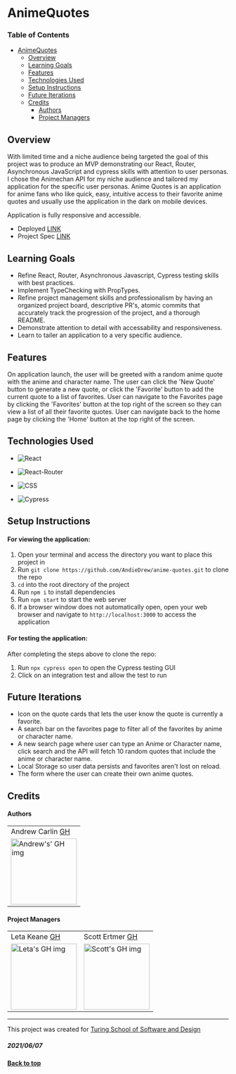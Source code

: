 # AnimeQuotes

### Table of Contents
- [AnimeQuotes](#AnimeQuotes)
  - [Overview](#overview)
  - [Learning Goals](#learning-goals)
  - [Features](#features)
  - [Technologies Used](#technologies-used)
  - [Setup Instructions](#setup-instructions)
  - [Future Iterations](#future-iterations)
  - [Credits](#credits)
      - [Authors](#authors)
      - [Project Managers](#project-managers)

## Overview

With limited time and a niche audience being targeted the goal of this project was to produce an MVP demonstrating our React, Router, Asynchronous JavaScript and cypress skills with attention to user personas. I chose the Animechan API for my niche audience and tailored my application for the specific user personas. Anime Quotes is an application for anime fans who like quick, easy, intuitive access to their favorite anime quotes and usually use the application in the dark on mobile devices.

Application is fully responsive and accessible.

- Deployed [LINK](AnimeQuotes.surge.sh)
- Project Spec [LINK](https://frontend.turing.edu/projects/module-3/niche-audience.html)

## Learning Goals

- Refine React, Router, Asynchronous Javascript, Cypress testing skills with best practices.
- Implement TypeChecking with PropTypes.
- Refine project management skills and professionalism by having an organized project board, descriptive PR's, atomic commits that accurately track the progression of the project, and a thorough README.
- Demonstrate attention to detail with accessability and responsiveness.
- Learn to tailer an application to a very specific audience.

## Features

On application launch, the user will be greeted with a random anime quote with the anime and character name. The user can click the 'New Quote' button to generate a new quote, or click the 'Favorite' button to add the current quote to a list of favorites. User can navigate to the Favorites page by clicking the 'Favorites' button at the top right of the screen so they can view a list of all their favorite quotes. User can navigate back to the home page by clicking the 'Home' button at the top right of the screen.

## Technologies Used
* ![React](https://img.shields.io/badge/react%20-%2320232a.svg?&style=for-the-badge&logo=react&logoColor=%2361DAFB)

* ![React-Router](https://img.shields.io/badge/React_Router-CA4245?style=for-the-badge&logo=react-router&logoColor=white)

* ![CSS](https://img.shields.io/badge/css3%20-%231572B6.svg?&style=for-the-badge&logo=css3&logoColor=white)

* ![Cypress](https://img.shields.io/badge/cypress-04C38E.svg?&style=for-the-badge&logo=cypress&logoColor=white)

## Setup Instructions
#### For viewing the application:
1. Open your terminal and access the directory you want to place this project in
2. Run `git clone https://github.com/AndieDrew/anime-quotes.git` to clone the repo
3. `cd` into the root directory of the project
4. Run `npm i` to install dependencies
5. Run `npm start` to start the web server
6. If a browser window does not automatically open, open your web browser and navigate to `http://localhost:3000` to access the application

#### For testing the application:
After completing the steps above to clone the repo:  
1. Run `npx cypress open` to open the Cypress testing GUI
2. Click on an integration test and allow the test to run


## Future Iterations

- Icon on the quote cards that lets the user know the quote is currently a favorite.
- A search bar on the favorites page to filter all of the favorites by anime or character name.
- A new search page where user can type an Anime or Character name, click search and the API will fetch 10 random quotes that include the anime or character name.
- Local Storage so user data persists and favorites aren't lost on reload.
- The form where the user can create their own anime quotes.

## Credits
#### Authors
<table>
  <tr>
    <td> Andrew Carlin <a href="https://github.com/AndieDrew">GH</td>
  </tr>
  <td>
     <img src="https://avatars.githubusercontent.com/u/27929330?v=4" alt="Andrew's' GH img"
  width="150" height="auto" />
  </td>  
</table>

#### Project Managers
<table>
  <tr>
    <td> Leta Keane <a href="https://github.com/letakeane">GH</td>
    <td> Scott Ertmer <a href="https://github.com/sertmer">GH</td>
  </tr>
  <td>
    <img src="https://avatars.githubusercontent.com/u/22563791?v=4" alt="Leta's GH img"
 width="150" height="auto" />
 </td>
  <td>
    <img src="https://avatars.githubusercontent.com/u/49926352?v=4" alt="Scott's GH img"
 width="150" height="auto" />
 </td>
</table>

**************************************************************************
This project was created for [Turing School of Software and Design](https://turing.io/)
##### 2021/06/07
**[Back to top](#table-of-contents)**
